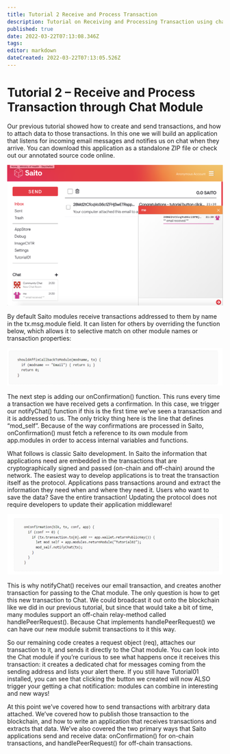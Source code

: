 ```yaml
---
title: Tutorial 2 Receive and Process Transaction
description: Tutorial on Receiving and Processing Transaction using chat
published: true
date: 2022-03-22T07:13:08.346Z
tags: 
editor: markdown
dateCreated: 2022-03-22T07:13:05.526Z
---
```


# Tutorial 2 – Receive and Process Transaction through Chat Module

Our previous tutorial showed how to create and send transactions, and how to attach data to those transactions. In this one we will build an application that listens for incoming email messages and notifies us on chat when they arrive. You can download this application as a standalone ZIP file or check out our annotated source code online.

![tutorial2receiveassets.png](/tutorial2receiveassets.png)

By default Saito modules receive transactions addressed to them by name in the tx.msg.module field. It can listen for others by overriding the function below, which allows it to selective match on other module names or transaction properties:

![tutorial2shouldaffix.png](/tutorial2shouldaffix.png)

The next step is adding our onConfirmation() function. This runs every time a transaction we have received gets a confirmation. In this case, we trigger our notifyChat() function if this is the first time we’ve seen a transaction and it is addressed to us. The only tricky thing here is the line that defines “mod_self”. Because of the way confirmations are processed in Saito, onConfirmation() must fetch a reference to its own module from app.modules in order to access internal variables and functions.

What follows is classic Saito development. In Saito the information that applications need are embedded in the transactions that are cryptographically signed and passed (on-chain and off-chain) around the network. The easiest way to develop applications is to treat the transaction itself as the protocol. Applications pass transactions around and extract the information they need when and where they need it. Users who want to save the data? Save the entire transaction! Updating the protocol does not require developers to update their application middleware!

![tutorial2onconfirmation.png](/tutorial2onconfirmation.png)

This is why notifyChat() receives our email transaction, and creates another transaction for passing to the Chat module. The only question is how to get this new transaction to Chat. We could broadcast it out onto the blockchain like we did in our previous tutorial, but since that would take a bit of time, many modules support an off-chain relay-method called handlePeerRequest(). Because Chat implements handlePeerRequest() we can have our new module submit transactions to it this way.

So our remaining code creates a request object (req), attaches our transaction to it, and sends it directly to the Chat module. You can look into the Chat module if you’re curious to see what happens once it receives this transaction: it creates a dedicated chat for messages coming from the sending address and lists your alert there. If you still have Tutorial01 installed, you can see that clicking the button we created will now ALSO trigger your getting a chat notification: modules can combine in interesting and new ways!

At this point we’ve covered how to send transactions with arbitrary data attached. We’ve covered how to publish those transaction to the blockchain, and how to write an application that receives transactions and extracts that data. We’ve also covered the two primary ways that Saito applications send and receive data: onConfirmation() for on-chain transactions, and handlePeerRequest() for off-chain transactions.


